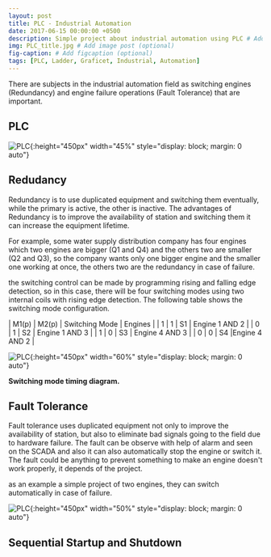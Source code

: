 ```yaml
---
layout: post
title: PLC - Industrial Automation
date: 2017-06-15 00:00:00 +0500
description: Simple project about industrial automation using PLC # Add post description (optional)
img: PLC_title.jpg # Add image post (optional)
fig-caption: # Add figcaption (optional)
tags: [PLC, Ladder, Graficet, Industrial, Automation]
---
```


There are subjects in the industrial automation field as switching engines (Redundancy) and engine failure operations (Fault Tolerance) that are important.

## PLC

![PLC]({{site.baseurl}}/assets/img/PLC.jpg){:height="450px" width="45%" style="display: block; margin: 0 auto"}

## Redudancy

Redundancy is to use duplicated equipment and switching them eventually, while the primary is active, the other is inactive. 
 The advantages of Redundancy is to improve the availability of station and switching them it can increase the equipment lifetime.

 
For example, some water supply distribution company has four engines which two engines are bigger (Q1 and Q4) and the others two are smaller (Q2 and Q3), 
 so the company wants only one bigger engine and the smaller one working at once, the others two are the redundancy in case of failure.
 
the switching control can be made by programming rising and falling edge detection, so in this case, there will be four switching modes using two internal coils with rising edge detection.
 The following table shows the switching mode configuration.

| M1(p) | M2(p) | Switching Mode | Engines |
| 1 | 1 | S1 | Engine 1 AND 2 |
| 0 | 1 | S2 | Engine 1 AND 3 |
| 1 | 0 | S3 | Engine 4 AND 3 |
| 0 | 0 | S4 |Engine 4 AND 2 |


![PLC]({{site.baseurl}}/assets/img/wave_PLC_1.png){:height="450px" width="60%" style="display: block; margin: 0 auto"}

<b>Switching mode timing diagram.</b>

 
## Fault Tolerance

Fault tolerance uses duplicated equipment not only to improve the availability of station, but also to eliminate bad signals going to the field due to hardware failure.
 The fault can be observe with help of alarm and seen on the SCADA and also it can also automatically stop the engine or switch it.
 The fault could be anything to prevent something to make an engine doesn't work properly, it depends of the project.
 
as an example a simple project of two engines, they can switch automatically in case of failure.

![PLC]({{site.baseurl}}/assets/img/Grafcet_Failure.png){:height="450px" width="50%" style="display: block; margin: 0 auto"}


## Sequential Startup and Shutdown


 
 
 
 